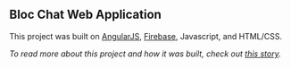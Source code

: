 ## Bloc Chat Web Application

This project was built on [AngularJS](https://angularjs.org/), [Firebase](https://firebase.google.com/), Javascript, and HTML/CSS.

*To read more about this project and how it was built, check out [this story](jessbird.me/portfolio/blocchat.html).*